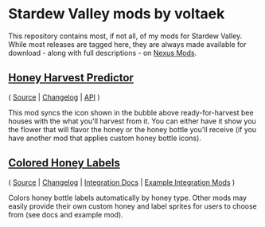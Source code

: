 # Stardew Valley mods by voltaek

This repository contains most, if not all, of my mods for Stardew Valley.
While most releases are tagged here, they are always made available for
download - along with full descriptions - on [Nexus Mods](https://next.nexusmods.com/profile/voltaek/mods).

## [Honey Harvest Predictor](https://www.nexusmods.com/stardewvalley/mods/20493)

( [Source](HoneyHarvestPredictor)
| [Changelog](HoneyHarvestPredictor/CHANGELOG.md)
| [API](HoneyHarvestPredictor/API) )

This mod syncs the icon shown in the bubble above ready-for-harvest bee houses with the what you'll harvest from it.
You can either have it show you the flower that will flavor the honey or the honey bottle you'll receive
(if you have another mod that applies custom honey bottle icons).

## [Colored Honey Labels](https://www.nexusmods.com/stardewvalley/mods/30945)

( [Source](ColoredHoneyLabels)
| [Changelog](ColoredHoneyLabels/CHANGELOG.md)
| [Integration Docs](ColoredHoneyLabels/README.md)
| [Example Integration Mods](ColoredHoneyLabels/ExampleIntegrationMods) )

Colors honey bottle labels automatically by honey type.
Other mods may easily provide their own custom honey and label sprites for users to choose from (see docs and example mod).
